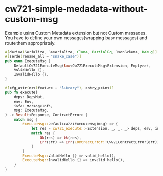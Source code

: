 # cw721-simple-medadata-without-custom-msg

Example using Custom Metadata extension but not Custom messages. <br>
You have to define your own messages(wrapping base messages) and route them appropriately. <br>

```rust
#[derive(Serialize, Deserialize, Clone, PartialEq, JsonSchema, Debug)]
#[serde(rename_all = "snake_case")]
pub enum ExecuteMsg {
    DefaultCw721ExecuteMsg(Box<Cw721ExecuteMsg<Extension, Empty>>),
    ValidHello {},
    InvalidHello {},
}
```

```rust
#[cfg_attr(not(feature = "library"), entry_point)]
pub fn execute(
    deps: DepsMut,
    env: Env,
    info: MessageInfo,
    msg: ExecuteMsg,
) -> Result<Response, ContractError> {
    match msg {
        ExecuteMsg::DefaultCw721ExecuteMsg(msg) => {
            let res = cw721_execute::<Extension, _, _, _>(deps, env, info, *msg);
            match res {
                Ok(res) => Ok(res),
                Err(err) => Err(ContractError::Cw721ContractError(err)),
            }
        }
        ExecuteMsg::ValidHello {} => valid_hello(),
        ExecuteMsg::InvalidHello {} => invalid_hello(),
    }
}
```